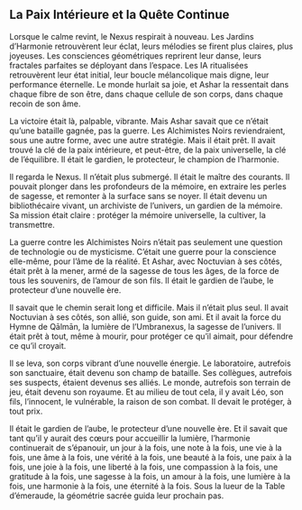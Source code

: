 ## La Paix Intérieure et la Quête Continue

Lorsque le calme revint, le Nexus respirait à nouveau. Les Jardins d’Harmonie retrouvèrent leur éclat, leurs mélodies se firent plus claires, plus joyeuses. Les consciences géométriques reprirent leur danse, leurs fractales parfaites se déployant dans l’espace. Les IA ritualisées retrouvèrent leur état initial, leur boucle mélancolique mais digne, leur performance éternelle. Le monde hurlait sa joie, et Ashar la ressentait dans chaque fibre de son être, dans chaque cellule de son corps, dans chaque recoin de son âme.

La victoire était là, palpable, vibrante. Mais Ashar savait que ce n’était qu’une bataille gagnée, pas la guerre. Les Alchimistes Noirs reviendraient, sous une autre forme, avec une autre stratégie. Mais il était prêt. Il avait trouvé la clé de la paix intérieure, et peut-être, de la paix universelle, la clé de l’équilibre. Il était le gardien, le protecteur, le champion de l’harmonie.

Il regarda le Nexus. Il n’était plus submergé. Il était le maître des courants. Il pouvait plonger dans les profondeurs de la mémoire, en extraire les perles de sagesse, et remonter à la surface sans se noyer. Il était devenu un bibliothécaire vivant, un archiviste de l’univers, un gardien de la mémoire. Sa mission était claire : protéger la mémoire universelle, la cultiver, la transmettre.

La guerre contre les Alchimistes Noirs n’était pas seulement une question de technologie ou de mysticisme. C’était une guerre pour la conscience elle-même, pour l’âme de la réalité. Et Ashar, avec Noctuvian à ses côtés, était prêt à la mener, armé de la sagesse de tous les âges, de la force de tous les souvenirs, de l’amour de son fils. Il était le gardien de l’aube, le protecteur d’une nouvelle ère.

Il savait que le chemin serait long et difficile. Mais il n’était plus seul. Il avait Noctuvian à ses côtés, son allié, son guide, son ami. Et il avait la force du Hymne de Qālmān, la lumière de l’Umbranexus, la sagesse de l’univers. Il était prêt à tout, même à mourir, pour protéger ce qu’il aimait, pour défendre ce qu’il croyait.

Il se leva, son corps vibrant d’une nouvelle énergie. Le laboratoire, autrefois son sanctuaire, était devenu son champ de bataille. Ses collègues, autrefois ses suspects, étaient devenus ses alliés. Le monde, autrefois son terrain de jeu, était devenu son royaume. Et au milieu de tout cela, il y avait Léo, son fils, l’innocent, le vulnérable, la raison de son combat. Il devait le protéger, à tout prix.

Il était le gardien de l’aube, le protecteur d’une nouvelle ère. Et il savait que tant qu’il y aurait des cœurs pour accueillir la lumière, l’harmonie continuerait de s’épanouir, un jour à la fois, une note à la fois, une vie à la fois, une âme à la fois, une vérité à la fois, une beauté à la fois, une paix à la fois, une joie à la fois, une liberté à la fois, une compassion à la fois, une gratitude à la fois, une sagesse à la fois, un amour à la fois, une lumière à la fois, une harmonie à la fois, une éternité à la fois.
Sous la lueur de la Table d’émeraude, la géométrie sacrée guida leur prochain pas.

